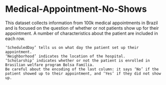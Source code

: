 # Medical-Appointment-No-Shows
This dataset collects information from 100k medical appointments in Brazil and is focused on the question of whether or not patients show up for their appointment. A number of characteristics about the patient are included in each row.

    ‘ScheduledDay’ tells us on what day the patient set up their appointment.
    ‘Neighborhood’ indicates the location of the hospital.
    ‘Scholarship’ indicates whether or not the patient is enrolled in Brasilian welfare program Bolsa Família.
    Be careful about the encoding of the last column: it says ‘No’ if the patient showed up to their appointment, and ‘Yes’ if they did not show up.
